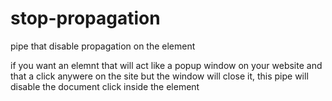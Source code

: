 # stop-propagation
pipe that disable propagation on the element 

if you want an elemnt that will act like a popup window on your website and that a click anywere on the site but the window will close it, this pipe will disable the document click inside the element
